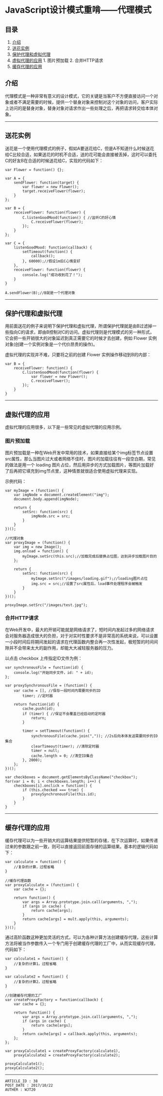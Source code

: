 
# JavaScript设计模式重啃——代理模式 #

## 目录 ##

1. [介绍](#href1)
2. [送花实例](#href2)
3. [保护代理和虚拟代理](#href3)
4. [虚拟代理的应用](#href4)
 [](#href5)   1. 图片预加载
 [](#href6)   2. 合并HTTP请求
5. [缓存代理的应用](#href7)

## <a name="href1">介绍</a> ##

代理模式是一种非常有意义的设计模式，它的关键是当客户不方便直接访问一个对象或者不满足需要的时候，提供一个替身对象来控制对这个对象的访问，客户实际上访问的是替身对象，替身对象对请求作出一些处理之后，再把请求转交给本体对象。

---

## <a name="href2">送花实例</a> ##

送花是一个使用代理模式的例子，假如A要送花给C，但是A不知道什么时候送花给C比较合适，如果送花的时机不合适，送的花可能会直接被丢掉，这时可以委托C的好友B在合适的时候送花给C，实现的代码如下：

```
var Flower = function() {};

var A = {
    sendFlower: function(target) {
        var flower = new Flower();
        target.receiveFlower(flower);
    }
};

var B = {
    receiveFlower: function(flower) {
        C.listenGoodMood(function() { //监听C的好心情
            C.receiveFlower(flower);
        });
    }
};

var C = {
    listenGoodMood: function(callback) {
        setTimeout(function() {
            callback();
        }, 60000);//假设1m后C心情变好
    },
    receiveFlower: function(flower) {
        console.log("成功收到花了！");
    }
}

A.sendFlower(B);//B就是一个代理对象
```

---

## <a name="href3">保护代理和虚拟代理</a> ##

用前面送花的例子来说明下保护代理和虚拟代理，所谓保护代理就是由B过滤掉一些指向C的请求，即由B控制对C的访问。虚拟代理则是代理模式的另一种形式，它会把一些开销很大的对象延迟到真正需要它的时候才去创建，例如 Flower 实例对象(创建一个实例对象是一个代价昂贵的操作)。

虚拟代理的实现并不难，只要将之前的创建 Flower 实例操作移动到B的内部：

```
var B = {
    receiveFlower: function() {
        C.listenGoodMood(function(flower) {
            var flower = new Flower();
            C.receiveFlower();
        });
    }
}
```

---

## <a name="href4">虚拟代理的应用</a> ##

虚拟代理的应用很多，以下是一些常见的虚拟代理的应用示例。

### <a name="href4-1">图片预加载</a> ###

图片预加载是一种在Web开发中常用的技术，如果直接给某个img标签节点设置src属性，那么当图片过大或者网络不佳时，图片的加载往往有一段空白期，常见的做法是用一个 loading 图片占位，然后用异步的方式加载图片，等图片加载好了后再把它填充到img节点里，这种情景就很适合使用虚拟代理来实现。

示例代码：

```
var myImage = (function() {
    var imgNode = document.createElement("img");
    document.body.append(imgNode);

    return {
        setSrc: function(src) {
            imgNode.src = src;
        }
    }
})();

//代理对象
var proxyImage = (function() {
    var img = new Image();
    img.onload = function() {
        myImage.setSrc(this.src);//加载完成后替换占位图，达到异步加载图片目的
    };

    return {
        setSrc: function(src) {
            myImage.setSrc("/images/loading.gif");//loading图片占位
            img.src = src;//设置了src属性后，load事件处理程序会被触发
        }
    }
})();

proxyImage.setSrc("/images/test.jpg");
```

### <a name="href4-2">合并HTTP请求</a> ###

在Web开发中，最大的开销可能就是网络请求了，短时间内发起过多的网络请求会对服务器造成很大的负担，对于对实时性要求不是非常高的系统来说，可以设置一小段时间后将期间发起的请求在代理函数内整合再一次性发起，极短暂的时间间隙并不会带来太大的副作用，却能大大减轻服务器的压力。

以点击 checkbox 上传指定ID文件为例：

```
var synchronousFile = function(id) {
    console.log("开始同步文件，id: " + id);
};

var proxySynchronousFile = (function() {
    var cache = [], //保存一段时间内需要同步的ID
        timer; //定时器

    return function(id) {
        cache.push(id);
        if (timer) { //保证不会覆盖已经启动的定时器
            return;
        }

        timer = setTimeout(function() {
            synchronousFile(cache.join(",")); //2s后向本体发送需要同步的ID集合
            clearTimeout(timer); //清除定时器
            timer = null;
            cache.length = 0; //清空ID集合
        }, 2000);
    };
})();

var checkboxes = document.getElementsByClassName("checkbox");
for(var i = 0; i < checkboxes.length; i++) {
    checkboxes[i].onclick = function() {
        if (this.checked === true) {
            proxySynchronousFile(this.id);
        }
    }
}
```

---

## <a name="href5">缓存代理的应用</a> ##

缓存代理可以为一些开销大的运算结果提供短暂的存储，在下次运算时，如果传递过来的参数跟之前一致，则可以直接返回前面存储的运算结果。基本的逻辑代码如下：

```
var calculate = function() {
    //复杂的计算，过程省略
}

//缓存代理函数
var proxyCalculate = (function() {
    var cache = {};

    return function() {
        var args = Array.prototype.join.call(arguments, ",");
        if (args in cache) {
            return cache[args];
        }
        return cache[args] = mult.apply(this, arguments);
    }
})();
```

通过高阶函数这种更加灵活的方式，可以为各种计算方法创建缓存代理，这些计算方法将被当作参数传入一个专门用于创建缓存代理的工厂中，从而实现缓存代理，代码如下：

```
var calculate1 = function() {
    //复杂的计算1，过程省略
}

var calculate2 = function() {
    //复杂的计算2，过程省略
}

//创建缓存代理的工厂
var createProxyFactory = function(callback) {
    var cache = {};

    return function() {
        var args = Array.prototype.join.call(arguments, ",");
        if (args in cache) {
            return cache[args];
        }
        return cache[args] = callback.apply(this, arguments);
    };
};

var proxyCalculate1 = createProxyFactory(calculate1),
    proxyCalculate2 = createProxyFactory(calculate2);

proxyCalculate1();
proxyCalculate2();
```

---

```
ARTICLE_ID : 38
POST_DATE : 2017/10/22
AUTHER : WJT20
```

